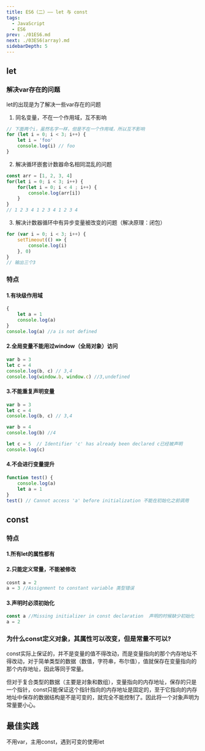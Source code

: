 ```yaml
---
title: ES6（二）—— let 与 const
tags: 
  - JavaScript
  - ES6
prev: ./01ES6.md  
next: ./03ES6(array).md
sidebarDepth: 5
---
```

## let
### 解决var存在的问题
let的出现是为了解决一些var存在的问题
1. 同名变量，不在一个作用域，互不影响
```js
// 下面两个i，虽然名字一样，但是不在一个作用域，所以互不影响
for (let i = 0; i < 3; i++) {
	let i = 'foo'
    console.log(i) // foo
}
```
2. 解决循环嵌套计数器命名相同混乱的问题
```js
const arr = [1, 2, 3, 4]
for(let i = 0; i < 3; i++) {
	for(let i = 0; i < 4 ; i++) {
    	console.log(arr[i])
    }
}
// 1 2 3 4 1 2 3 4 1 2 3 4
```
3. 解决计数器循环中有异步变量被改变的问题（解决原理：闭包）
```js
for (var i = 0; i < 3; i++) {
	setTimeout(() => {
    	console.log(i)
    }, 0)
}
// 输出三个3
```

### 特点
#### 1.有块级作用域
```js
{
    let a = 1
    console.log(a)
}
console.log(a) //a is not defined
```
#### 2.全局变量不能用过window（全局对象）访问
```js
var b = 3
let c = 4
console.log(b, c) // 3,4
console.log(window.b, window.c) //3,undefined
```
#### 3.不能重复声明变量
```js
var b = 3
let c = 4
console.log(b, c) // 3,4

var b = 4
console.log(b) //4

let c = 5  // Identifier 'c' has already been declared c已经被声明
console.log(c)
```

#### 4.不会进行变量提升
```js
function test() {
    console.log(a)
    let a = 1
}
test() // Cannot access 'a' before initialization 不能在初始化之前调用
```
## const
### 特点
#### 1.所有let的属性都有
#### 2.只能定义常量，不能被修改
```js
cosnt a = 2
a = 3 //Assignment to constant variable 类型错误
```

#### 3.声明时必须初始化
```js
const a //Missing initializer in const declaration  声明的时候缺少初始化
a = 2
```

### 为什么const定义对象，其属性可以改变，但是常量不可以?
const实际上保证的，并不是变量的值不得改动，而是变量指向的那个内存地址不得改动，对于简单类型的数据（数值，字符串，布尔值），值就保存在变量指向的那个内存地址，因此等同于常量。

但对于复合类型的数据（主要是对象和数组），变量指向的内存地址，保存的只是一个指针，const只能保证这个指针指向的内存地址是固定的，至于它指向的内存地址中保存的数据结构是不是可变的，就完全不能控制了。因此将一个对象声明为常量要小心。


## 最佳实践
不用var，主用const，遇到可变的使用let
